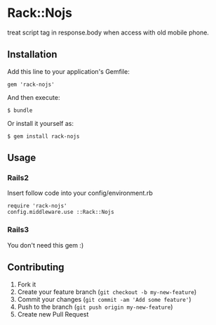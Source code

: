 # Rack::Nojs

treat script tag in response.body when access with old mobile phone.

## Installation

Add this line to your application's Gemfile:

    gem 'rack-nojs'

And then execute:

    $ bundle

Or install it yourself as:

    $ gem install rack-nojs

## Usage

### Rails2

Insert follow code into your config/environment.rb

    require 'rack-nojs'
    config.middleware.use ::Rack::Nojs

### Rails3

You don't need this gem :)

## Contributing

1. Fork it
2. Create your feature branch (`git checkout -b my-new-feature`)
3. Commit your changes (`git commit -am 'Add some feature'`)
4. Push to the branch (`git push origin my-new-feature`)
5. Create new Pull Request
